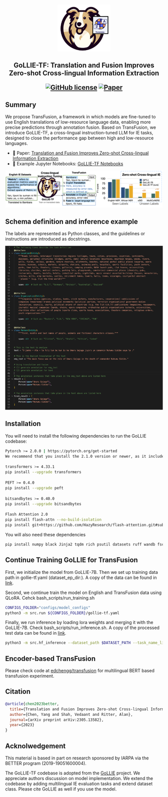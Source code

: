 
<p align="center">
    <br>
    <img src="assets/gollie-tf.png" style="height: 150px;">
    <br>
    <h2 align="center">GoLLIE-TF: Translation and Fusion Improves Zero-shot Cross-lingual Information Extraction


<p align="center">
    <a href="https://github.com/hitz-zentroa/GoLLIE/blob/main/LICENSE"><img alt="GitHub license" src="https://img.shields.io/github/license/hitz-zentroa/GoLLIE"></a>
    <!-- <a href="https://huggingface.co/collections/HiTZ/gollie-651bf19ee315e8a224aacc4f"><img alt="Pretrained Models" src="https://img.shields.io/badge/🤗HuggingFace-Pretrained Models-green"></a> -->
    <a href="https://arxiv.org/abs/2305.13582"><img alt="Paper" src="https://img.shields.io/badge/📖-Paper-orange"></a>
</p>

## Summary
We propose TransFusion, a framework in which models are fine-tuned to use English translations of low-resource language data, enabling more precise predictions through annotation fusion. 
Based on TransFusion, we introduce GoLLIE-TF, a cross-lingual instruction-tuned LLM for IE tasks, designed to close the performance gap between high and low-resource languages.

- 📖 Paper: [Translation and Fusion Improves Zero-shot Cross-lingual Information Extraction](https://arxiv.org/abs/2305.13582)
- 🚀 Example Jupyter Notebooks: [GoLLIE-TF Notebooks](notebooks/tf.ipynb)
</p>

<p align="center">
<img src="assets/gollie-tf-example.png">
</p>


## Schema definition and inference example

The labels are represented as Python classes, and the guidelines or instructions are introduced as docstrings.
<p align="center">
<img src="assets/masakhaner.png">
</p>

## Installation

You will need to install the following dependencies to run the GoLLIE codebase:
```bash
Pytorch >= 2.0.0 | https://pytorch.org/get-started
We recommend that you install the 2.1.0 version or newer, as it includes important bug fixes.

transformers >= 4.33.1
pip install --upgrade transformers

PEFT >= 0.4.0
pip install --upgrade peft

bitsandbytes >= 0.40.0
pip install --upgrade bitsandbytes

Flash Attention 2.0
pip install flash-attn --no-build-isolation
pip install git+https://github.com/HazyResearch/flash-attention.git#subdirectory=csrc/rotary
```

You will also need these dependencies
```bash
pip install numpy black Jinja2 tqdm rich psutil datasets ruff wandb fschat
```
<!-- 
## Pretrained models
We release three GoLLIE models based on [CODE-LLama](https://huggingface.co/codellama) (7B, 13B, and 34B). The models are available in the 🤗HuggingFace Hub.

| Model | Supervised average F1 | Zero-shot average F1 |                     🤗HuggingFace Hub                     |
|---|:---------------------:|:--------------------:|:---------------------------------------------------------:|
| GoLLIE-7B |         73.0          |         55.3         |  [HiTZ/GoLLIE-7B](https://huggingface.co/HiTZ/GoLLIE-7B)  | -->


## Continue Training GoLLIE for TransFusion

First, we initialize the model from GoLLIE-7B. Then we set up training data path in gollie-tf.yaml (dataset_ep_dir:). A copy of the data can be found in [link](https://drive.google.com/drive/folders/1AmN02h0TSwgBCjkIjZiaMFwJSxKzObJE).

Second, we continue train the model on English and TransFusion data using QLoRA. Cehck bash_scripts/run_training.sh

```bash
CONFIGS_FOLDER="configs/model_configs"
python3 -m src.run ${CONFIGS_FOLDER}/gollie-tf.yaml
```

Finally, we run inference by loading lora weights and merging it with the GoLLIE-7B. Check bash_scripts/run_inference.sh. A copy of the processed test data can be found in [link](https://drive.google.com/drive/folders/1_qHM9R4HJT0DIZ68z4himb1M7fnYu8h4).
```bash
python3 -m src.hf_inference --dataset_path $DATASET_PATH --task_name_list $DATASET_NAME --num_size $NUM_SIZE --output_path $OUTPUT_PATH --batch_size 8 --model_name MODEL_NAME
```

## Encoder-based TransFusion

Please check code at [edchengg/transfusion](https://github.com/edchengg/transfusion) for multilingual BERT based transfusion experiment.


## Citation


```bibtex
@article{chen2023better,
  title={Translation and Fusion Improves Zero-shot Cross-lingual Information Extraction},
  author={Chen, Yang and Shah, Vedaant and Ritter, Alan},
  journal={arXiv preprint arXiv:2305.13582},
  year={2023}
}
```

## Acknolwedgement
This material is based in part on research sponsored by IARPA via the BETTER program (2019-19051600004).

The GoLLIE-TF codebase is adopted from the [GoLLIE](https://github.com/hitz-zentroa/GoLLIE) project. We appreciate authors discussion on model implementation. We extend the codebase by adding multilingual IE evaluation tasks and extend dataset class. Please cite GoLLIE as well if you use the model.